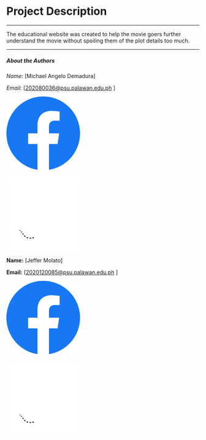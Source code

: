 # Project Description
***
The educational website was created to help the movie goers further understand the movie without spoiling them of the plot details too much.

***
##### **About the Authors**

*Name:* [Michael Angelo Demadura]

*Email:* [202080036@psu.palawan.edu.ph ]



[![Image 4](images/Facebook.png)](https://web.facebook.com/michaelangelo.demadura.7)

[![Image 4](images/Github.png)](https://github.com/gelobe391)




**Name:** [Jeffer Molato]

**Email:** [2020120085@psu.palawan.edu.ph ]

[![Image 4](images/Facebook.png)](https://web.facebook.com/jeffzoya)

[![Image 4](images/Github.png)](https://github.com/Xcaliburr-AT)

